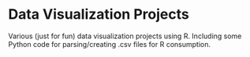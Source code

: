 # Data Visualization Projects
Various (just for fun) data visualization projects using R. Including some Python code for parsing/creating .csv files for R consumption. 
